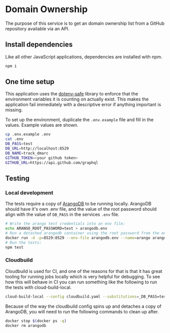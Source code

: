 # Domain Ownership

The purpose of this service is to get an domain ownership list from a GitHub repository available via an API.

## Install dependencies

Like all other JavaScript applications, dependencies are installed with npm.

```bash
npm i
```

## One time setup

This application uses the [dotenv-safe](https://github.com/rolodato/dotenv-safe) library to enforce that the environment variables it is counting on actually exist. This makes the application fail immediately with a descriptive error if anything important is missing.

To set up the environment, duplicate the `.env.example` file and fill in the values. Example values are shown.

```bash
cp .env.example .env
cat .env
DB_PASS=test
DB_URL=http://localhost:8529
DB_NAME=track_dmarc
GITHUB_TOKEN=<your github token>
GITHUB_URL=https://api.github.com/graphql
```

## Testing

### Local development

The tests require a copy of [ArangoDB](https://www.arangodb.com/) to be running locally. ArangoDB should have it's own .env file, and the value of the root password should align with the value of `DB_PASS` in the services `.env` file.

```bash
# Write the arango test credentials into an env file:
echo ARANGO_ROOT_PASSWORD=test > arangodb.env
# Run a detached arangodb container using the root password from the env:
docker run -d -p=8529:8529 --env-file arangodb.env --name=arango arangodb
# Run the tests:
npm test
```

### Cloudbuild

Cloudbuild is used for CI, and one of the reasons for that is that it has great tooling for running jobs locally which is very helpful for debugging. To see how this will behave in CI you can run something like the following to run the tests with cloud-build-local.

```bash
cloud-build-local --config cloudbuild.yaml --substitutions=_DB_PASS=test,_DB_URL=http://arangodb:8529,_DB_NAME=track_dmarc,_GITHUB_URL=https://api.github.com/graphql,_GITHUB_TOKEN=12345,BRANCH_NAME=foo,SHORT_SHA=asdf1234 --dryrun=false .
```
Because of the way the cloudbuild config spins up and detaches a copy of ArangoDB, you will need to run the following commands to clean up after.
```bash
docker stop $(docker ps -q)
docker rm arangodb
```
